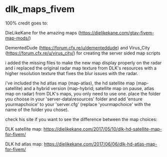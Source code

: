# dlk_maps_fivem

100% credit goes to:

  DieLikeKane for the amazing maps (https://dielikekane.com/gtav-fivem-map-mods/)
  
  DementedDude (https://forum.cfx.re/u/dementeddude) and Virus_City (https://forum.cfx.re/u/virus_city/) for creating the server sided map scripts

i added the missing files to make the new map display properly on the radar and i replaced the original radar map texture from DLK's resources with a higher resolution texture that fixes the blur issues with the radar.

i've included the hd atlas map (map-atlas), the hd satellite map (map-satellite) and a hybrid version (map-hybrid; satellite map on pause, atlas map on radar) from DLK's maps, you only need to use one. place the folder you choose in your 'server-data\resources' folder and add 'ensure yourmapchoice' to your 'server.cfg' (replace 'yourmapchoice' with the name of the folder you chose).

check his site if you want to see the difference between the map choices:

DLK satellite map: https://dielikekane.com/2017/05/10/dlk-hd-satellite-map-for-fivem/

DLK hd atlas map: https://dielikekane.com/2017/06/06/dlk-hd-atlas-map-for-fivem/
